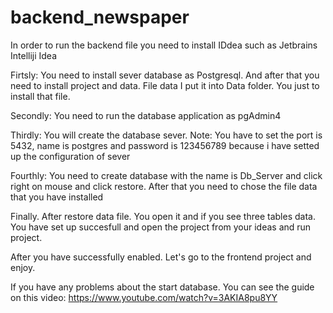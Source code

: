# backend_newspaper
In order to run the backend file you need to install IDdea such as Jetbrains Intelliji Idea 

Firtsly: You need to install sever database as Postgresql. And after that you need to install project and data. File data I put it into Data folder. You just to install that file.

Secondly: You need to run the database application as pgAdmin4

Thirdly: You will create the database sever. Note: You have to set the port is 5432, name is postgres and password is 123456789 because i have setted up the configuration of sever

Fourthly: You need to create database with the name is Db_Server and click right on mouse and click restore. After that you need to chose the file data that you have installed

Finally. After restore data file. You open it and if you see three tables data. You have set up succesfull and open the project from your ideas and run project.

After you have successfully enabled. Let's go to the frontend project and enjoy. 


If you have any problems about the start database. You can see the guide on this video: https://www.youtube.com/watch?v=3AKIA8pu8YY
